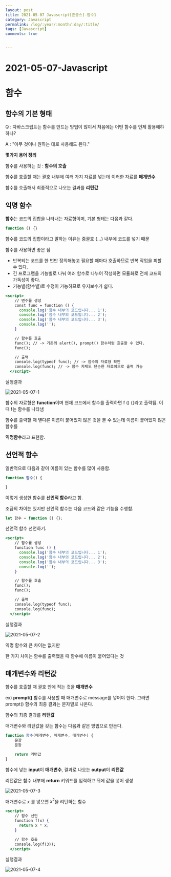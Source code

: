 ```yaml
---
layout: post
title: 2021-05-07 Javascript[혼공스]-함수1
category: Javascript
permalink: /log/:year/:month/:day/:title/
tags: [Javascript]
comments: true


---
```




# 2021-05-07-Javascript

# 함수

## 함수의 기본 형태

Q : 자바스크립트는 함수를 만드는 방법이 많이서 처음에는 어떤 함수를 언제 활용애햐 하나?

A : "아무 것이나 원하는 대로 사용해도 된다."

**몇가지 용어 정리**

함수를 사용하는 것 : **함수의 호출**

함수를 호출할 때는 괄호 내부에 여러 가지 자료를 넣는데 이러한 자료를 **매개변수**

함수를 호출해서 최종적으로 나오는 결과를 **리턴값**

## **익명 함수**

**함수**는 코드의 집합을 나타내는 자료형이며, 기본 형태는 다음과 같다.

```jsx
function () {}
```

함수를 코드의 집합이라고 말하는 이유는 중괄호 {...} 내부에 코드를 넣기 때문

함수를 사용하면 좋은 점

- 반복되는 코드를 한 번만 정의해놓고 필요할 때마다 호출하므로 반복 작업을 피할 수 있다.
- 긴 프로그램을 기능별로 나눠 여러 함수로 나누어 작성하면 모듈화로 전체 코드의 가독성이 좋다.
- 기능별(함수별)로 수정이 가능하므로 유지보수가 쉽다.

```jsx
<script>
    // 변수를 생성
    const func = function () {
      console.log('함수 내부의 코드입니다... 1');
      console.log('함수 내부의 코드입니다... 2');
      console.log('함수 내부의 코드입니다... 3');
      console.log('');
    }

    // 함수를 호출
    func(); // -> 기존의 alert(), prompt() 함수처럼 호출할 수 있다.
    func();

    // 출력
    console.log(typeof func); // -> 함수의 자료형 확인
    console.log(func); // -> 함수 자체도 단순한 자료이므로 출력 가능
  </script>
```

실행결과

![2021-05-07-1](\images\2021-05-07-1.PNG)

함수의 자료형은 **function**이며 현재 코드에서 함수를 출력하면 f () {}라고 출력됨. 이때 f는 함수를 나타냄

함수를 출력할 때 별다른 이름이 붙어있지 않은 것을 볼 수 있는데 이름이 붙어있지 않은 함수를 

**익명함수**라고 표현함.

## **선언적 함수**

일반적으로 다음과 같이 이름이 있는 함수를 많이 사용함.

```jsx
function 함수() {

}
```

이렇게 생성한 함수를 **선언적 함수**라고 함.

조금의 차이는 있지만 선언적 함수는 다음 코드와 같은 기능을 수행함.

```jsx
let 함수 = function () {};
```

선언적 함수 선언하기.

```jsx
<script>
    // 함수를 생성
    function func () {
      console.log('함수 내부의 코드입니다... 1');
      console.log('함수 내부의 코드입니다... 2');
      console.log('함수 내부의 코드입니다... 3');
      console.log('');
    }

    // 함수를 호출
    func();
    func();

    // 출력
    console.log(typeof func);
    console.log(func);
  </script>
```

실행결과

![2021-05-07-2](\images\2021-05-07-2.PNG)

익명 함수와 큰 차이는 없지만

한 가지 차이는 함수를 출력했을 때 함수에 이름이 붙어있다는 것

## 매개변수와 리턴값

함수를 호출할 때 괄호 안에 적는 것을 **매개변수**

ex) **prompt()** 함수를 사용할 때 매개변수로 message를 넣어야 한다. 그러면 prompt() 함수의 최종 결과는 문자열로 나온다.

함수의 최종 결과를 **리턴값**

매개변수와 리턴값을 갖는 함수는 다음과 같은 방법으로 만든다.

```jsx
function 함수(매개변수, 매개변수, 매개변수) {
	문장
	문장

	return 리턴값
}
```

함수에 넣는 **input**이 **매개변수**, 결과로 나오는 **output**이 **리턴값**

리턴값은 함수 내부에 **return** 키워드를 입력하고 뒤에 값을 넣어 생성

![2021-05-07-3](\images\2021-05-07-3.jpg)

매개변수로 $x$ 를 넣으면 $x^2$을 리턴하는 함수

```jsx
<script>
    // 함수 선언
    function f(x) {
      return x * x;
    }

    // 함수 호출
    console.log(f(3));
  </script>
```

실행결과

![2021-05-07-4](\images\2021-05-07-4.PNG)
